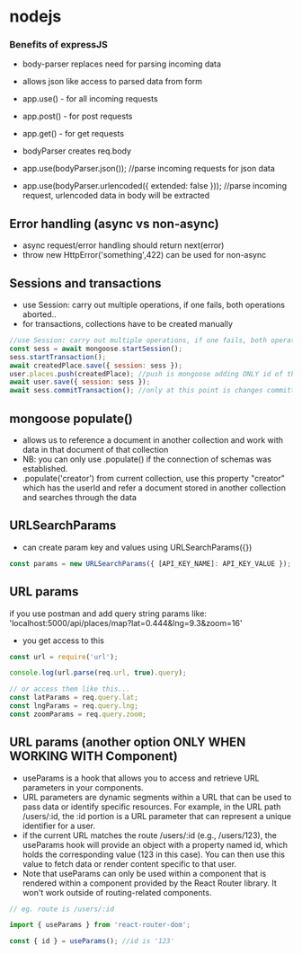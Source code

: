 # nodejs

### Benefits of expressJS

- body-parser replaces need for parsing incoming data
- allows json like access to parsed data from form
- app.use() - for all incoming requests
- app.post() - for post requests
- app.get() - for get requests

- bodyParser creates req.body
- app.use(bodyParser.json()); //parse incoming requests for json data
- app.use(bodyParser.urlencoded({ extended: false })); //parse incoming request, urlencoded data in body will be extracted

## Error handling (async vs non-async)

- async request/error handling should return next(error)
- throw new HttpError('something',422) can be used for non-async

## Sessions and transactions

- use Session: carry out multiple operations, if one fails, both operations aborted..
- for transactions, collections have to be created manually

```js
//use Session: carry out multiple operations, if one fails, both operations aborted..
const sess = await mongoose.startSession();
sess.startTransaction();
await createdPlace.save({ session: sess });
user.places.push(createdPlace); //push is mongoose adding ONLY id of the place
await user.save({ session: sess });
await sess.commitTransaction(); //only at this point is changes committed to db, if anything went wrong, a rollback happens
```

## mongoose populate()

- allows us to reference a document in another collection and work with data in that document of that collection
- NB: you can only use .populate() if the connection of schemas was established.
- .populate('creator') from current collection, use this property "creator" which has the userId and refer a document stored in another collection
  and searches through the data

## URLSearchParams

- can create param key and values using URLSearchParams({})

```js
const params = new URLSearchParams({ [API_KEY_NAME]: API_KEY_VALUE });
```

## URL params

if you use postman and add query string params like: 'localhost:5000/api/places/map?lat=0.444&lng=9.3&zoom=16'

- you get access to this

```js
const url = require('url');

console.log(url.parse(req.url, true).query);

// or access them like this...
const latParams = req.query.lat;
const lngParams = req.query.lng;
const zoomParams = req.query.zoom;
```

## URL params (another option ONLY WHEN WORKING WITH <Route> Component)

- useParams is a hook that allows you to access and retrieve URL parameters in your components.
- URL parameters are dynamic segments within a URL that can be used to pass data or identify specific resources. For example, in the URL path /users/:id, the :id portion is a URL parameter that can represent a unique identifier for a user.
- if the current URL matches the route /users/:id (e.g., /users/123), the useParams hook will provide an object with a property named id, which holds the corresponding value (123 in this case). You can then use this value to fetch data or render content specific to that user.
- Note that useParams can only be used within a component that is rendered within a <Route> component provided by the React Router library. It won't work outside of routing-related components.

```js
// eg. route is /users/:id

import { useParams } from 'react-router-dom';

const { id } = useParams(); //id is '123'
```
